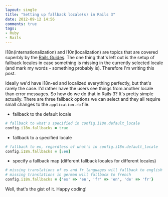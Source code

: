 ```yaml
---
layout: single
title: "Setting up fallback locale(s) in Rails 3"
date: 2012-09-12 14:56
comments: true
tags:
- Ruby
- Rails
---
```


I18n(internationalization) and l10n(localization) are topics that are
covered superbly by the
[Rails Guides](http://guides.rubyonrails.org/i18n.html). The one thing
that's left out is the setup of fallback locales in case something is
missing in the currently selected locale (and mark my words -
something probably is). Therefore I'm writing this
post.

Ideally we'd have i18n-ed and localized everything perfectly, but
that's rarely the case. I'd rather have the users see things from
another locale than error messages. So how do we do that in Rails 3?
It's pretty simple actually. There are three fallback options we can
select and they all require small changes to the `application.rb` file.

* fallback to the default locale

``` ruby
# fallback to what's specified in config.i18n.default_locale
config.i18n.fallbacks = true
```

* fallback to a specified locale

``` ruby
# fallback to en, regardless of what's in config.i18n.default_locale
config.i18n.fallbacks = [:en]
```

* specify a fallback map (different fallback locales for different
  locales)

``` ruby
# missing translations of es and fr languages will fallback to english
# missing translations in german will fallback to french
config.i18n.fallbacks = {'es' => 'en', 'fr' => 'en', 'de' => 'fr'}
```

Well, that's the gist of it. Happy coding!
